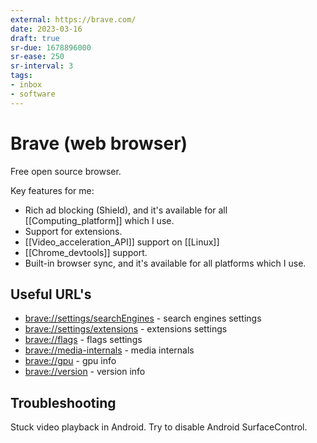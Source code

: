 ```yaml
---
external: https://brave.com/
date: 2023-03-16
draft: true
sr-due: 1678896000
sr-ease: 250
sr-interval: 3
tags:
- inbox
- software
---
```


# Brave (web browser)

Free open source browser.

Key features for me:

- Rich ad blocking (Shield), and it's available for all [[Computing_platform]]
  which I use.
- Support for extensions.
- [[Video_acceleration_API]] support on [[Linux]]
- [[Chrome_devtools]] support.
- Built-in browser sync, and it's available for all platforms which I use.

## Useful URL's

- [brave://settings/searchEngines](brave://settings/searchEngines) - search
  engines settings
- [brave://settings/extensions](brave://settings/extensions) - extensions
  settings
- [brave://flags](brave://flags) - flags settings
- [brave://media-internals](brave://media-internals) - media internals
- [brave://gpu](brave://gpu) - gpu info
- [brave://version](brave://version) - version info

## Troubleshooting

Stuck video playback in Android. Try to disable Android SurfaceControl.
